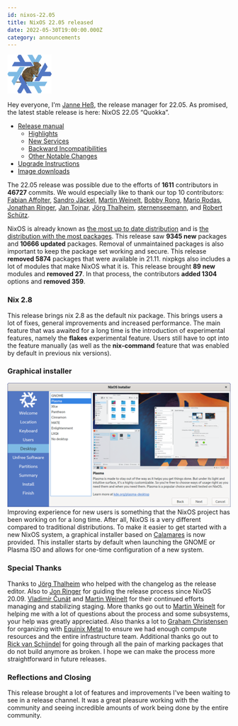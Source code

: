 ```yaml
---
id: nixos-22.05
title: NixOS 22.05 released
date: 2022-05-30T19:00:00.000Z
category: announcements
---
```

[![22.05 Quokka logo](../../../assets/logo/nixos-logo-22.05-quokka-lores.png)](https://github.com/NixOS/nixos-artwork/blob/master/releases/22.05-quokka/quokka.png)

Hey everyone, I'm [Janne Heß](https://github.com/dasJ), the release manager for 22.05. As promised, the latest stable release is here: NixOS 22.05 “Quokka”.

*   [Release manual](/manual/nixos/stable/release-notes.html#sec-release-22.05)
    *   [Highlights](/manual/nixos/stable/release-notes.html#sec-release-22.05-highlights)
    *   [New Services](/manual/nixos/stable/release-notes.html#sec-release-22.05-new-services)
    *   [Backward Incompatibilities](/manual/nixos/stable/release-notes.html#sec-release-22.05-incompatibilities)
    *   [Other Notable Changes](/manual/nixos/stable/release-notes.html#sec-release-22.05-notable-changes)
*   [Upgrade Instructions](/manual/nixos/stable/index.html#sec-upgrading)
*   [Image downloads](/download)

The 22.05 release was possible due to the efforts of **1611** contributors in **46727** commits. We would especially like to thank our top 10 contributors: [Fabian Affolter](https://github.com/fabaff), [Sandro Jäckel](https://github.com/supersandro2000), [Martin Weinelt](https://github.com/mweinelt), [Bobby Rong](https://github.com/bobby285271), [Mario Rodas](https://github.com/marsam), [Jonathan Ringer](https://github.com/jonringer), [Jan Tojnar](https://github.com/jtojnar), [Jörg Thalheim](https://github.com/mic92), [sternenseemann](https://github.com/sternenseemann), and [Robert Schütz](https://github.com/dotlambda).

NixOS is already known as [the most up to date distribution](https://repology.org/repositories/statistics/newest) and is [the distribution with the most packages](https://repology.org/repositories/statistics/total). This release saw **9345 new** packages and **10666 updated** packages. Removal of unmaintained packages is also important to keep the package set working and secure. This release **removed 5874** packages that were available in 21.11.
nixpkgs also includes a lot of modules that make NixOS what it is. This release brought **89 new** modules and **removed 27**. In that process, the contributors **added 1304** options and **removed 359**.

### Nix 2.8

This release brings nix 2.8 as the default nix package. This brings users a lot of fixes, general improvements and increased performance. The main feature that was awaited for a long time is the introduction of experimental features, namely the **flakes** experimental feature. Users still have to opt into the feature manually (as well as the **nix-command** feature that was enabled by default in previous nix versions).

### Graphical installer

 ![Screenshot of the NixOS graphical installer](../../../assets/image/screenshots/nixos-installer.png)Improving experience for new users is something that the NixOS project has been working on for a long time. After all, NixOS is a very different compared to traditional distributions. To make it easier to get started with a new NixOS system, a graphical installer based on [Calamares](https://calamares.io) is now provided. This installer starts by default when launching the GNOME or Plasma ISO and allows for one-time configuration of a new system.

### Special Thanks

Thanks to [Jörg Thalheim](https://github.com/Mic92) who helped with the changelog as the release editor. Also to [Jon Ringer](https://github.com/jonringer) for guiding the release process since NixOS 20.09. [Vladimír Čunát](https://github.com/vcunat) and [Martin Weinelt](https://github.com/mweinelt) for their continued efforts managing and stabilizing staging. More thanks go out to [Martin Weinelt](https://github.com/mweinelt) for helping me with a lot of questions about the process and some subsystems, your help was greatly appreciated. Also thanks a lot to [Graham Christensen](https://github.com/grahamc) for organizing with [Equinix Metal](https://metal.equinix.com/) to ensure we had enough compute resources and the entire infrastructure team.
Additional thanks go out to [Rick van Schijndel](https://github.com/Mindavi) for going through all the pain of marking packages that do not build anymore as broken. I hope we can make the process more straightforward in future releases.

### Reflections and Closing

This release brought a lot of features and improvements I've been waiting to see in a release channel. It was a great pleasure working with the community and seeing incredible amounts of work being done by the entire community.
